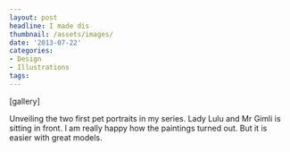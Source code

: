 ```yaml
---
layout: post
headline: I made dis
thumbnail: /assets/images/
date: '2013-07-22'
categories:
- Design
- Illustrations
tags: 
---
```

<p>[gallery]</p>
<p>Unveiling the two first pet portraits in my series. Lady Lulu and Mr Gimli is sitting in front. I am really happy how the paintings turned out. But it is easier with great models.</p>
